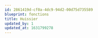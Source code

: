 ```yaml
---
id: 2861419d-cf0a-4dc9-94d2-00d75d735589
blueprint: fonctions
title: Huissier
updated_by: 1
updated_at: 1631799278
---
```

